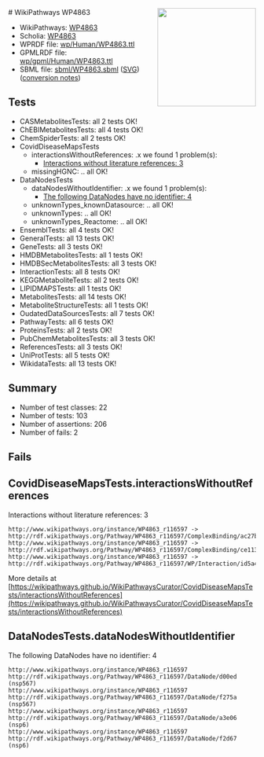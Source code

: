 <img style="float: right; width: 200px" src="../logo.png" />
# WikiPathways WP4863

* WikiPathways: [WP4863](https://identifiers.org/wikipathways:WP4863)
* Scholia: [WP4863](https://scholia.toolforge.org/wikipathways/WP4863)
* WPRDF file: [wp/Human/WP4863.ttl](../wp/Human/WP4863.ttl)
* GPMLRDF file: [wp/gpml/Human/WP4863.ttl](../wp/gpml/Human/WP4863.ttl)
* SBML file: [sbml/WP4863.sbml](../sbml/WP4863.sbml) ([SVG](../sbml/WP4863.svg)) ([conversion notes](../sbml/WP4863.txt))

## Tests
* CASMetabolitesTests: all 2 tests OK!
* ChEBIMetabolitesTests: all 4 tests OK!
* ChemSpiderTests: all 2 tests OK!
* CovidDiseaseMapsTests
    * interactionsWithoutReferences: .x we found 1 problem(s):
        * [Interactions without literature references: 3](#2e295931)
    * missingHGNC: .. all OK!
* DataNodesTests
    * dataNodesWithoutIdentifier: .x we found 1 problem(s):
        * [The following DataNodes have no identifier: 4](#d2d32fa3)
    * unknownTypes_knownDatasource: .. all OK!
    * unknownTypes: .. all OK!
    * unknownTypes_Reactome: .. all OK!
* EnsemblTests: all 4 tests OK!
* GeneralTests: all 13 tests OK!
* GeneTests: all 3 tests OK!
* HMDBMetabolitesTests: all 1 tests OK!
* HMDBSecMetabolitesTests: all 3 tests OK!
* InteractionTests: all 8 tests OK!
* KEGGMetaboliteTests: all 2 tests OK!
* LIPIDMAPSTests: all 1 tests OK!
* MetabolitesTests: all 14 tests OK!
* MetaboliteStructureTests: all 1 tests OK!
* OudatedDataSourcesTests: all 7 tests OK!
* PathwayTests: all 6 tests OK!
* ProteinsTests: all 2 tests OK!
* PubChemMetabolitesTests: all 3 tests OK!
* ReferencesTests: all 3 tests OK!
* UniProtTests: all 5 tests OK!
* WikidataTests: all 13 tests OK!


## Summary

* Number of test classes: 22
* Number of tests: 103
* Number of assertions: 206
* Number of fails: 2

## Fails

<a name="2e295931" />

## CovidDiseaseMapsTests.interactionsWithoutReferences

Interactions without literature references: 3
```
http://www.wikipathways.org/instance/WP4863_r116597 -> http://rdf.wikipathways.org/Pathway/WP4863_r116597/ComplexBinding/ac27b
http://www.wikipathways.org/instance/WP4863_r116597 -> http://rdf.wikipathways.org/Pathway/WP4863_r116597/ComplexBinding/ce113
http://www.wikipathways.org/instance/WP4863_r116597 -> http://rdf.wikipathways.org/Pathway/WP4863_r116597/WP/Interaction/id5a4fd155
```

More details at [https://wikipathways.github.io/WikiPathwaysCurator/CovidDiseaseMapsTests/interactionsWithoutReferences](https://wikipathways.github.io/WikiPathwaysCurator/CovidDiseaseMapsTests/interactionsWithoutReferences)

<a name="d2d32fa3" />

## DataNodesTests.dataNodesWithoutIdentifier

The following DataNodes have no identifier: 4
```
http://www.wikipathways.org/instance/WP4863_r116597 http://rdf.wikipathways.org/Pathway/WP4863_r116597/DataNode/d00ed (nsp567)
http://www.wikipathways.org/instance/WP4863_r116597 http://rdf.wikipathways.org/Pathway/WP4863_r116597/DataNode/f275a (nsp567)
http://www.wikipathways.org/instance/WP4863_r116597 http://rdf.wikipathways.org/Pathway/WP4863_r116597/DataNode/a3e06 (nsp6)
http://www.wikipathways.org/instance/WP4863_r116597 http://rdf.wikipathways.org/Pathway/WP4863_r116597/DataNode/f2d67 (nsp6)
```

